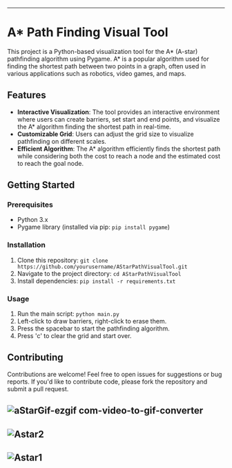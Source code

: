 ---

# A* Path Finding Visual Tool

This project is a Python-based visualization tool for the A* (A-star) pathfinding algorithm using Pygame. A* is a popular algorithm used for finding the shortest path between two points in a graph, often used in various applications such as robotics, video games, and maps.

## Features

- **Interactive Visualization**: The tool provides an interactive environment where users can create barriers, set start and end points, and visualize the A* algorithm finding the shortest path in real-time.
- **Customizable Grid**: Users can adjust the grid size to visualize pathfinding on different scales.
- **Efficient Algorithm**: The A* algorithm efficiently finds the shortest path while considering both the cost to reach a node and the estimated cost to reach the goal node.

## Getting Started

### Prerequisites

- Python 3.x
- Pygame library (installed via pip: `pip install pygame`)

### Installation

1. Clone this repository: `git clone https://github.com/yourusername/AStarPathVisualTool.git`
2. Navigate to the project directory: `cd AStarPathVisualTool`
3. Install dependencies: `pip install -r requirements.txt`

### Usage

1. Run the main script: `python main.py`
2. Left-click to draw barriers, right-click to erase them.
3. Press the spacebar to start the pathfinding algorithm.
4. Press 'c' to clear the grid and start over.

## Contributing

Contributions are welcome! Feel free to open issues for suggestions or bug reports. If you'd like to contribute code, please fork the repository and submit a pull request.

## ![aStarGif-ezgif com-video-to-gif-converter](https://github.com/Nick3344/AStarVisualPath/assets/114958232/4e8114a4-9ba5-430d-b03c-2a7cd09909e3)

##  ![Astar2](https://github.com/Nick3344/AStarVisualPath/assets/114958232/ee47ae46-10db-42bd-92a1-c6c70dde2afe)

## ![Astar1](https://github.com/Nick3344/AStarVisualPath/assets/114958232/a941544d-6ccc-4bd5-8666-cd1352ad50f0)

